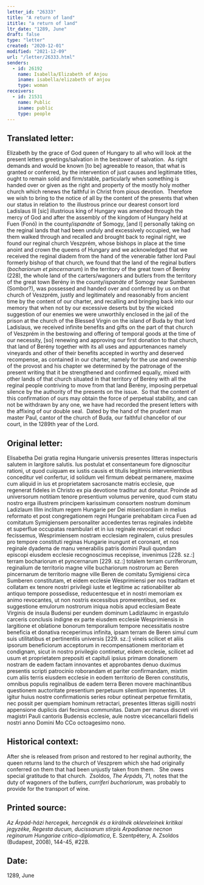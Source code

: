 ```yaml
---
letter_id: "26333"
title: "A return of land"
ititle: "a return of land"
ltr_date: "1289, June"
draft: false
type: "letter"
created: "2020-12-01"
modified: "2021-12-09"
url: "/letter/26333.html"
senders:
  - id: 26192
    name: Isabella/Elizabeth of Anjou
    iname: isabella/elizabeth of anjou
    type: woman
receivers:
  - id: 21531
    name: Public
    iname: public
    type: people
---
```

<h2> Translated letter:</h2><p>Elizabeth by the grace of God queen of Hungary to all who will look at the present letters greetings/salvation in the bestower of salvation.&nbsp; As right demands and would be known [to be] agreeable to reason, that what is granted or conferred, by the intervention of just causes and legitimate titles, ought to remain solid and firm/stable, particularly when something is handed over or given as the right and property of the mostly holy mother church which renews the faithful in Christ from pious devotion.&nbsp; Therefore we wish to bring to the notice of all by the content of the presents that when our status in relation to&nbsp; the illustrous prince our dearest consort lord Ladislaus III [sic] illustrious king of Hungary was amended through the mercy of God and after the assembly of the kingdom of Hungary held at Fuen (Fonó) in the county/<i>ispanáte</i> of Somogy, [and I] personally taking on the reginal lands that had been unduly and excessively occupied, we had them walked through and recalled and brought back to reginal right, we found our reginal church Veszprém, whose bishops in place at the time anoint and crown the queens of Hungary and we acknowledged that we received the reginal diadem from the hand of the venerable father lord Paul formerly bishop of that church, we found that the land of the reginal butlers (<i>bochariorum et pincernarum</i>) in the territory of the great town of Berény (228), the whole land of the carters/wagoners and butlers from the territory of the great town Berény in the county/<i>ispanáte </i>of Somogy near Sumberen (Sombor?), was possessed and handed over and conferred by us on that church of Veszprém, justly and legitimately and reasonably from ancient time by the content of our charter, and recalling and bringing back into our memory that when not by our excessive deserts but by the wicked suggestion of our enemies we were unworthily enclosed in the jail of the prison at the church of the Blessed Virgin on the island of Buda by that lord Ladislaus, we received infinite benefits and gifts on the part of that church of Veszprém in the bestowing and offering of temporal goods at the time of our necessity, [so] renewing and approving our first donation to that church, that land of Berény together with its all uses and appurtenances namely vineyards and other of their benefits accepted in worthy and deserved recompense, as contained in our charter, namely for the use and ownership of the provost and his chapter we determined by the patronage of the present writing that it be strengthened and confirmed equally, mixed with other lands of that church situated in that territory of Berény with all the reginal people contriving to move from that land Berény, imposing perpetual silence by the authority of the presents on the issue.&nbsp; So that the content of this confirmation of ours may obtain the force of perpetual stability, and can not be withdrawn by any one, we have had recorded the present letters with the affixing of our double seal.&nbsp; Dated by the hand of the prudent man master Paul, cantor of the church of Buda, our faithful chancellor of our court, in the 1289th year of the Lord.</p><h2 class="mt-4"> Original letter:</h2><p><span>Elisabetha Dei gratia regina Hungarie universis presentes litteras inspecturis salutem in largitore salutis. Ius postulat et consentaneum fore dignoscitur rationi, ut quod cuiquam ex iustis causis et titulis legitimis intervenientibus conceditur vel confertur, id solidum vel firmum debeat permanere, maxime cum aliquid in ius et proprietatem sacrosancte matris ecclesie, que regenerat fideles in Christo ex pia devotione traditur aut donatur. Proinde ad universorum notitiam tenore presentium volumus pervenire, quod cum statu nostro erga illustrem principem karissimum consortem nostrum dominum Ladizlaum IIIm inclitum regem Hungarie per Dei misericordiam in melius reformato et post congregationem regni Hungarie prehabitam circa Fuen ad comitatum Symigiensem personaliter accedentes terras reginales indebite et superflue occupatas reambulari et in ius reginale revocari et reduci fecissemus, Wesprimiensem nostram ecclesiam reginalem, cuius presules pro tempore constituti reginas Hungarie inungunt et coronant, et nos reginale dyadema de manu venerabilis patris domini Pauli quondam episcopi eiusdem ecclesie recognoscimus recepisse, invenimus [228. sz.:] terram bochariorum et pyncernarum [229. sz.:] totalem terram curriferorum, reginalium de territorio magne ville buchariorum nostrorum ac Beren pincernarum de territorio magne ville Beren de comitatu Symigiensi circa Sumberen constitutam, et eidem ecclesie Wesprimiensi per nos traditam et collatam ex tenore nostri privilegii iuste et legitime ac rationabiliter ab antiquo tempore possedisse, reducentesque et in nostri memoriam ex animo revocantes, ut non nostris excessibus promerentibus, sed ex suggestione emulorum nostrorum iniqua nobis apud ecclesiam Beate Virginis de insula Budensi per eundem dominum Ladizlaumc in ergastulo carceris conclusis indigne ex parte eiusdem ecclesie Wesprimiensis in largitione et oblatione bonorum temporalium tempore necessitatis nostre beneficia et donativa receperimus infinita, ipsam terram de Beren simul cum suis utilitatibus et pertinentiis universis [229. sz.:] vineis scilicet et aliis ipsorum beneficiorum acceptorum in recompensationem meritoriam et condignam, sicut in nostro privilegio continetur, eidem ecclesie, scilicet ad usum et proprietatem prepositi et capituli ipsius primam donationem nostram de eadem factam innovantes et approbantes denuo duximus presentis scripti patrocinio roborandam et pariter confirmandam, mixtim cum aliis terris eiusdem ecclesie in eodem territorio de Beren constitutis, omnibus populis reginalibus de eadem terra Beren movere machinantibus questionem auctoritate presentium perpetuum silentium inponentes. Ut igitur huius nostre confirmationis series robur optineat perpetue firmitatis, nec possit per quempiam hominum retractari, presentes litteras sigilli nostri appensione duplicis dari fecimus communitas. Datum per manus discreti viri magistri Pauli cantoris Budensis ecclesie, aule nostre vicecancellarii fidelis nostri anno Domini Mo CCo octoagesimo nono.</span></p><p></p><h2 class="mt-4"> Historical context:</h2><p>After she is released from prison and restored to her reginal authority, the queen returns land to the church of Veszprem which she had originally conferred on them that had been unjustly taken from them. &nbsp;&nbsp;She owes special gratitude to that church.&nbsp; Zsoldos, <i>The Árpáds, </i>71, notes that the duty of wagoners of the butlers, <i>curriferi buchariorum</i>, was probably to provide for the transport of wine.</p><h2 class="mt-4"> Printed source:</h2><p><i>Az Árpád-házi hercegek, hercegnök és a királnék okleveleinek kritikai jegyzéke, Regesta ducum, ducissarum stirpis Arpadianae necnon reginarum Hungariae critico-diplomatica</i>, E. Szentpétery, A. Zsoldos (Budapest, 2008),&nbsp;144-45, #228.</p><h2 class="mt-4"> Date:</h2>1289, June